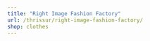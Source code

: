 ```yaml
---
title: "Right Image Fashion Factory"
url: /thrissur/right-image-fashion-factory/
shop: clothes
---
```

